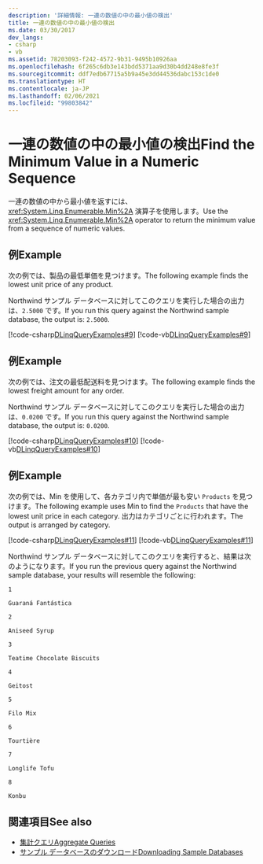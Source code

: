```yaml
---
description: '詳細情報: 一連の数値の中の最小値の検出'
title: 一連の数値の中の最小値の検出
ms.date: 03/30/2017
dev_langs:
- csharp
- vb
ms.assetid: 78203093-f242-4572-9b31-9495b10926aa
ms.openlocfilehash: 6f265c6db3e143bdd5371aa9d30b4dd248e8fe3f
ms.sourcegitcommit: ddf7edb67715a5b9a45e3dd44536dabc153c1de0
ms.translationtype: HT
ms.contentlocale: ja-JP
ms.lasthandoff: 02/06/2021
ms.locfileid: "99803842"
---
```

# <a name="find-the-minimum-value-in-a-numeric-sequence"></a><span data-ttu-id="27e73-103">一連の数値の中の最小値の検出</span><span class="sxs-lookup"><span data-stu-id="27e73-103">Find the Minimum Value in a Numeric Sequence</span></span>

<span data-ttu-id="27e73-104">一連の数値の中から最小値を返すには、<xref:System.Linq.Enumerable.Min%2A> 演算子を使用します。</span><span class="sxs-lookup"><span data-stu-id="27e73-104">Use the <xref:System.Linq.Enumerable.Min%2A> operator to return the minimum value from a sequence of numeric values.</span></span>  
  
## <a name="example"></a><span data-ttu-id="27e73-105">例</span><span class="sxs-lookup"><span data-stu-id="27e73-105">Example</span></span>  

 <span data-ttu-id="27e73-106">次の例では、製品の最低単価を見つけます。</span><span class="sxs-lookup"><span data-stu-id="27e73-106">The following example finds the lowest unit price of any product.</span></span>  
  
 <span data-ttu-id="27e73-107">Northwind サンプル データベースに対してこのクエリを実行した場合の出力は、`2.5000` です。</span><span class="sxs-lookup"><span data-stu-id="27e73-107">If you run this query against the Northwind sample database, the output is: `2.5000`.</span></span>  
  
 [!code-csharp[DLinqQueryExamples#9](../../../../../../samples/snippets/csharp/VS_Snippets_Data/DLinqQueryExamples/cs/Program.cs#9)]
 [!code-vb[DLinqQueryExamples#9](../../../../../../samples/snippets/visualbasic/VS_Snippets_Data/DLinqQueryExamples/vb/Module1.vb#9)]  
  
## <a name="example"></a><span data-ttu-id="27e73-108">例</span><span class="sxs-lookup"><span data-stu-id="27e73-108">Example</span></span>  

 <span data-ttu-id="27e73-109">次の例では、注文の最低配送料を見つけます。</span><span class="sxs-lookup"><span data-stu-id="27e73-109">The following example finds the lowest freight amount for any order.</span></span>  
  
 <span data-ttu-id="27e73-110">Northwind サンプル データベースに対してこのクエリを実行した場合の出力は、`0.0200` です。</span><span class="sxs-lookup"><span data-stu-id="27e73-110">If you run this query against the Northwind sample database, the output is: `0.0200`.</span></span>  
  
 [!code-csharp[DLinqQueryExamples#10](../../../../../../samples/snippets/csharp/VS_Snippets_Data/DLinqQueryExamples/cs/Program.cs#10)]
 [!code-vb[DLinqQueryExamples#10](../../../../../../samples/snippets/visualbasic/VS_Snippets_Data/DLinqQueryExamples/vb/Module1.vb#10)]  
  
## <a name="example"></a><span data-ttu-id="27e73-111">例</span><span class="sxs-lookup"><span data-stu-id="27e73-111">Example</span></span>  

 <span data-ttu-id="27e73-112">次の例では、Min を使用して、各カテゴリ内で単価が最も安い `Products` を見つけます。</span><span class="sxs-lookup"><span data-stu-id="27e73-112">The following example uses Min to find the `Products` that have the lowest unit price in each category.</span></span> <span data-ttu-id="27e73-113">出力はカテゴリごとに行われます。</span><span class="sxs-lookup"><span data-stu-id="27e73-113">The output is arranged by category.</span></span>  
  
 [!code-csharp[DLinqQueryExamples#11](../../../../../../samples/snippets/csharp/VS_Snippets_Data/DLinqQueryExamples/cs/Program.cs#11)]
 [!code-vb[DLinqQueryExamples#11](../../../../../../samples/snippets/visualbasic/VS_Snippets_Data/DLinqQueryExamples/vb/Module1.vb#11)]  
  
 <span data-ttu-id="27e73-114">Northwind サンプル データベースに対してこのクエリを実行すると、結果は次のようになります。</span><span class="sxs-lookup"><span data-stu-id="27e73-114">If you run the previous query against the Northwind sample database, your results will resemble the following:</span></span>  
  
 `1`  
  
 `Guaraná Fantástica`  
  
 `2`  
  
 `Aniseed Syrup`  
  
 `3`  
  
 `Teatime Chocolate Biscuits`  
  
 `4`  
  
 `Geitost`  
  
 `5`  
  
 `Filo Mix`  
  
 `6`  
  
 `Tourtière`  
  
 `7`  
  
 `Longlife Tofu`  
  
 `8`  
  
 `Konbu`  
  
## <a name="see-also"></a><span data-ttu-id="27e73-115">関連項目</span><span class="sxs-lookup"><span data-stu-id="27e73-115">See also</span></span>

- [<span data-ttu-id="27e73-116">集計クエリ</span><span class="sxs-lookup"><span data-stu-id="27e73-116">Aggregate Queries</span></span>](aggregate-queries.md)
- [<span data-ttu-id="27e73-117">サンプル データベースのダウンロード</span><span class="sxs-lookup"><span data-stu-id="27e73-117">Downloading Sample Databases</span></span>](downloading-sample-databases.md)
